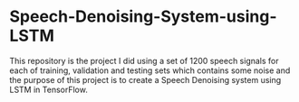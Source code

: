 # Speech-Denoising-System-using-LSTM
This repository is the project I did using a set of 1200 speech signals for each of training, validation and testing sets which contains some noise and the purpose of this project is to create a Speech Denoising system using LSTM in TensorFlow. 
